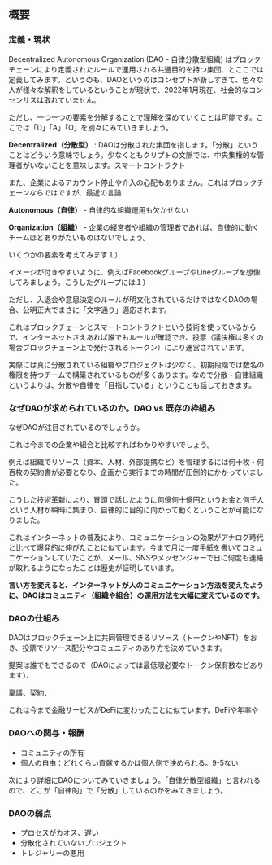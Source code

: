 ## 概要

### 定義・現状

Decentralized Autonomous Organization (DAO - 自律分散型組織) はブロックチェーンにより定義されたルールで運用される共通目的を持つ集団、とここでは定義してみます。というのも、DAOというのはコンセプトが新しすぎて、色々な人が様々な解釈をしているということが現状で、2022年1月現在、社会的なコンセンサスは取れていません。

ただし、一つ一つの要素を分解することで理解を深めていくことは可能です。ここでは「D」「A」「O」を別々にみていきましょう。

**Decentralized（分散型）** : DAOは分散された集団を指します。「分散」ということはどういう意味でしょう。少なくともクリプトの文脈では、中央集権的な管理者がいないことを意味します。スマートコントラクト

また、企業によるアカウント停止や介入の心配もありません。これはブロックチェーンならではですが、最近の言論

**Autonomous（自律）** - 自律的な組織運用も欠かせない

**Organization（組織）** - 企業の経営者や組織の管理者であれば、自律的に動くチームほどありがたいものはないでしょう。


いくつかの要素を考えてみます１）

イメージが付きやすいように、例えばFacebookグループやLineグループを想像してみましょう。こうしたグループには１）

ただし、入退会や意思決定のルールが明文化されているだけではなくDAOの場合、公明正大でまさに「文字通り」適応されます。

これはブロックチェーンとスマートコントラクトという技術を使っているからで、インターネットさえあれば誰でもルールが確認でき、投票（議決権は多くの場合ブロックチェーン上で発行されるトークン）により運営されています。

実際には真に分散されている組織やプロジェクトは少なく、初期段階では数名の権限を持つチームで構築されているものが多くあります。なので分散・自律組織というよりは、分散や自律を「目指している」ということも話しておきます。


### なぜDAOが求められているのか。DAO vs 既存の枠組み

なぜDAOが注目されているのでしょうか。

これは今までの企業や組合と比較すればわかりやすいでしょう。

例えば組織でリソース（資本、人材、外部提携など）を管理するには何十枚・何百枚の契約書が必要となり、企画から実行までの時間が圧倒的にかかっていました。

こうした技術革新により、冒頭で話したように何億何十億円というお金と何千人という人材が瞬時に集まり、自律的に目的に向かって動くということが可能になりました。

これはインターネットの普及により、コミュニケーションの効果がアナログ時代と比べて爆発的に伸びたことに似ています。今まで月に一度手紙を書いてコミュニケーションしていたことが、メール、SNSやメッセンジャーで日に何度も連絡が取れるようになったことは歴史が証明しています。

**言い方を変えると、インターネットが人のコミュニケーション方法を変えたように、DAOはコミュニティ（組織や組合）の運用方法を大幅に変えているのです。**

### DAOの仕組み

DAOはブロックチェーン上に共同管理できるリソース（トークンやNFT）をおき、投票でリソース配分やコミュニティのあり方を決めていきます。

提案は誰でもできるので（DAOによっては最低限必要なトークン保有数などあります）、

稟議、契約、

これは今まで金融サービスがDeFiに変わったことに似ています。DeFiや年率や

### DAOへの関与・報酬

- コミュニティの所有
- 個人の自由：どれくらい貢献するかは個人側で決められる。9-5ない

次により詳細にDAOについてみていきましょう。「自律分散型組織」と言われるので、どこが「自律的」で「分散」しているのかをみてきましょう。

### DAOの弱点

- プロセスがカオス、遅い
- 分散化されていないプロジェクト
- トレジャリーの悪用
